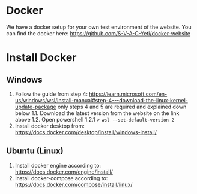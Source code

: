 # Docker
We have a docker setup for your own test environment of the website. 
You can find the docker here: https://github.com/S-V-A-C-Yeti/docker-website

# Install Docker

## Windows
1. Follow the guide from step 4: https://learn.microsoft.com/en-us/windows/wsl/install-manual#step-4---download-the-linux-kernel-update-package only steps 4 and 5 are required and explained down below
1.1. Download the latest version from the website on the link above
1.2. Open powershell
1.2.1 > `wsl --set-default-version 2`
2. Install docker desktop from: https://docs.docker.com/desktop/install/windows-install/

## Ubuntu (Linux)
1. Install docker engine according to: https://docs.docker.com/engine/install/
2. Install docker-compose according to: https://docs.docker.com/compose/install/linux/



